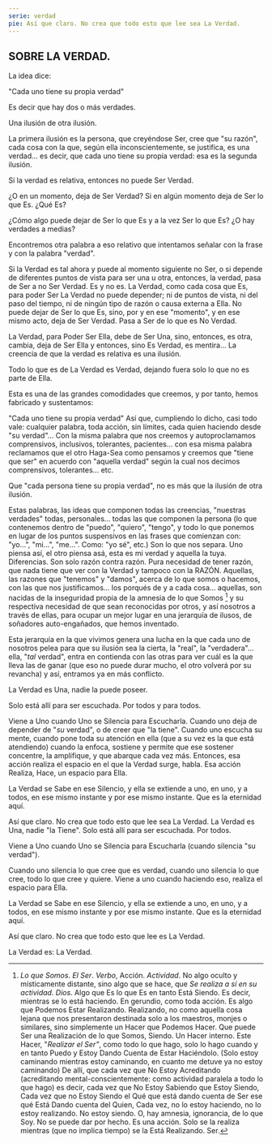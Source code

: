 ```yaml
---
serie: verdad
pie: Así que claro. No crea que todo esto que lee sea La Verdad.
---
```


## SOBRE LA VERDAD.

La idea dice:

"Cada uno tiene su propia verdad"

Es decir que hay dos o más verdades.

Una ilusión de otra ilusión.

La primera ilusión es la persona, que creyéndose Ser, cree que "su razón", cada cosa con la que, según ella inconscientemente, se justifica, es una verdad… es decir, que cada uno tiene su propia verdad: esa es la segunda ilusión.

Si la verdad es relativa, entonces no puede Ser Verdad.

¿O en un momento, deja de Ser Verdad?
Si en algún momento deja de Ser lo que Es. ¿Qué Es?

¿Cómo algo puede dejar de Ser lo que Es y a la vez Ser lo que Es?
¿O hay verdades a medias?

Encontremos otra palabra a eso relativo que intentamos señalar con la frase y con la palabra "verdad".

Si la Verdad es tal ahora y puede al momento siguiente no Ser, o si depende de diferentes puntos de vista para ser una u otra, entonces, la verdad, pasa de Ser a no Ser Verdad. Es y no es.
La Verdad, como cada cosa que Es, para poder Ser La Verdad no puede depender; ni de puntos de vista, ni del paso del tiempo, ni de ningún tipo de razón o causa externa a Ella. No puede dejar de Ser lo que Es, sino, por y en ese "momento", y en ese mismo acto, deja de Ser Verdad. Pasa a Ser de lo que es No Verdad.

La Verdad, para Poder Ser Ella, debe de Ser Una, sino, entonces, es otra, cambia, deja de Ser Ella y entonces, sino Es Verdad, es mentira…
La creencia de que la verdad es relativa es una ilusión.

Todo lo que es de La Verdad es Verdad, dejando fuera solo lo que no es parte de Ella.

Esta es una de las grandes comodidades que creemos, y por tanto, hemos fabricado y sustentamos:

"Cada uno tiene su propia verdad"
Así que, cumpliendo lo dicho, casi todo vale: cualquier palabra, toda acción, sin límites, cada quien haciendo desde "su verdad"… Con la misma palabra que nos creemos y autoproclamamos comprensivos, inclusivos, tolerantes, pacientes… con esa misma palabra reclamamos que el otro Haga-Sea como pensamos y creemos que "tiene que ser" en acuerdo con "aquella verdad" según la cual nos decimos comprensivos, tolerantes… etc.

Que "cada persona tiene su propia verdad", no es más que la ilusión de otra ilusión.

Estas palabras, las ideas que componen todas las creencias, "nuestras verdades" todas, personales… todas las que componen la persona (lo que contenemos dentro de "puedo", "quiero", "tengo", y todo lo que ponemos en lugar de los puntos suspensivos en las frases que comienzan con: "yo…", "mi…", "me…". Como: "yo sé", etc.) Son lo que nos separa. Uno piensa así, el otro piensa asá, esta es mi verdad y aquella la tuya. Diferencias. Son solo razón contra razón. Pura necesidad de tener razón, que nada tiene que ver con la Verdad y tampoco con la RAZÓN.
Aquellas, las razones que "tenemos" y "damos", acerca de lo que somos o hacemos, con las que nos justificamos… los porqués de y a cada cosa… aquellas, son nacidas de la inseguridad propia de la amnesia de lo que Somos [^1] y su respectiva necesidad de que sean reconocidas por otros, y así nosotros a través de ellas, para ocupar un mejor lugar en una jerarquía de ilusos, de soñadores auto-engañados, que hemos inventado.

Esta jerarquía en la que vivimos genera una lucha en la que cada uno de nosotros pelea para que su ilusión sea la cierta, la "real", la "verdadera"… ella, "_tal_ verdad", entra en contienda con las otras para ver cuál es la que lleva las de ganar (que eso no puede durar mucho, el otro volverá por su revancha) y así, entramos ya en más conflicto.

La Verdad es Una, nadie la puede poseer.

Solo está allí para ser escuchada. Por todos y para todos.

Viene a Uno cuando Uno se Silencia para Escucharla. Cuando uno deja de depender de "_su_ verdad", o de creer que "la tiene". Cuando uno escucha su mente, cuando pone toda su atención en ella (que a su vez es la que está atendiendo) cuando la enfoca, sostiene y permite que ese sostener concentre, la amplifique, y que abarque cada vez más. Entonces, esa acción realiza el espacio en el que la Verdad surge, habla. Esa acción Realiza, Hace, un espacio para Ella.

La Verdad se Sabe en ese Silencio, y ella se extiende a uno, en uno, y a todos, en ese mismo instante y por ese mismo instante. Que es la eternidad aquí.

Así que claro. No crea que todo esto que lee sea La Verdad.
La Verdad es Una, nadie "la Tiene".
Solo está allí para ser escuchada. Por todos.

Viene a Uno cuando Uno se Silencia para Escucharla (cuando silencia "su verdad").

Cuando uno silencia lo que cree que es verdad, cuando uno silencia lo que cree, todo lo que cree y quiere. Viene a uno cuando haciendo eso, realiza el espacio para Ella.

La Verdad se Sabe en ese Silencio, y ella se extiende a uno, en uno, y a todos, en ese mismo instante y por ese mismo instante. Que es la eternidad aquí.

Así que claro. No crea que todo esto que lee es La Verdad.

La Verdad es: La Verdad.

[^1]: _Lo que Somos_. _El Ser_. _Verbo_, Acción. _Actividad_. No algo oculto y místicamente distante, sino algo que se hace, que _Se realiza a sí en su actividad. Dios._ Algo que Es lo que Es en tanto Está Siendo.
Es decir, mientras se lo está haciendo. En gerundio, como toda acción. Es algo que Podemos Estar Realizando. Realizando, no como aquella cosa lejana que nos presentaron destinada solo a los maestros, monjes o similares, sino simplemente un Hacer que Podemos Hacer. Que puede Ser una Realización de lo que Somos, Siendo. Un Hacer interno. Este Hacer, "_Realizar el Ser"_, como todo lo que hago, solo lo hago cuando y en tanto Puedo y Estoy Dando Cuenta de Estar Haciéndolo. (Solo estoy caminando mientras estoy caminando, en cuanto me detuve ya no estoy caminando) De allí, que cada vez que No Estoy Acreditando (acreditando mental-conscientemente: como actividad paralela a todo lo que hago) es decir, cada vez que No Estoy Sabiendo que Estoy Siendo, Cada vez que no Estoy Siendo el Qué que está dando cuenta de Ser ese qué Está Dando cuenta del Quien, Cada vez, no lo estoy haciendo, no lo estoy realizando. No estoy siendo. O, hay amnesia, ignorancia, de lo que Soy. No se puede dar por hecho. Es una acción. Solo se la realiza mientras (que no implica tiempo) se la Está Realizando. Ser.
